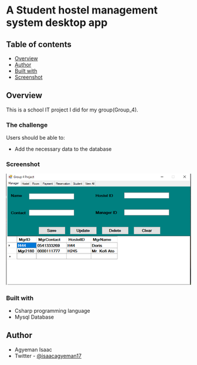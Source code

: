 # A Student hostel management system desktop app


## Table of contents

- [Overview](#overview)
- [Author](#Author)
- [Built with](#built-with)
- [Screenshot](#screenshot)


## Overview
This is a school IT project I did for my group(Group_4).

### The challenge

Users should be able to:

- Add the necessary data to the database


### Screenshot

![](/GroupDatabase%20project%20screenshot.PNG)


### Built with

- Csharp programming language
- Mysql Database



## Author

- Agyeman Isaac
- Twitter - [@isaacagyeman17](https://www.twitter.com/isaacagyeman17)

